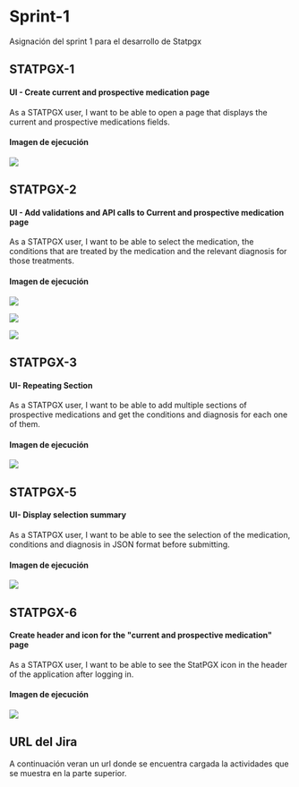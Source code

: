 # Sprint-1
Asignación del sprint 1 para el desarrollo de Statpgx

## STATPGX-1
#### UI - Create current and prospective medication page
As a STATPGX user, I want to be able to open a page that displays the current and prospective medications fields.

#### Imagen de ejecución
![](https://i.imgur.com/rPahTeT.png)


## STATPGX-2
#### UI - Add validations and API calls to Current and prospective medication page
As a STATPGX user, I want to be able to select the medication, the conditions that are treated by the medication and the relevant diagnosis for those treatments.

#### Imagen de ejecución
![](https://i.imgur.com/nigzERO.png)

![](https://i.imgur.com/xMs4UHJ.png)

![](https://i.imgur.com/BHujDwa.png)


## STATPGX-3
#### UI- Repeating Section
As a STATPGX user, I want to be able to add multiple sections of prospective medications and get the conditions and diagnosis for each one of them.

#### Imagen de ejecución
![](https://i.imgur.com/WkunBdG.png)

 
## STATPGX-5
#### UI- Display selection summary
As a STATPGX user, I want to be able to see the selection of the medication, conditions and diagnosis in JSON format before submitting.

#### Imagen de ejecución
![](https://i.imgur.com/xTtSQlh.png)

## STATPGX-6
#### Create header and icon for the "current and prospective medication" page
As a STATPGX user, I want to be able to see the StatPGX icon in the header of the application after logging in.

#### Imagen de ejecución
![](https://i.imgur.com/ONAkAJh.png)

## URL del Jira
A continuación veran un url donde se encuentra cargada la actividades que se muestra en la parte superior.

